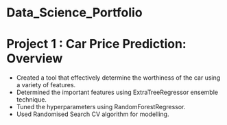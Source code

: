 # Data_Science_Portfolio

# Project 1 : Car Price Prediction: Overview
* Created a tool that effectively determine the worthiness of the car using a variety of features.
* Determined the important features using ExtraTreeRegressor ensemble technique.
* Tuned the hyperparameters using RandomForestRegressor.
* Used Randomised Search CV algorithm for modelling.
